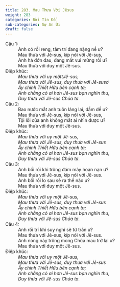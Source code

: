 ```yaml
---
title: 283. Mau Thưa Với Jêsus
weight: 283
categories: Đời Tín Đồ
sub-categories: Sự An Ủi
draft: false
---
```

<dl><dt>Câu 1:</dt><dd data-verse="1">Anh có rối reng, tâm trí đang nặng nề ư? <br/>Mau thưa với Jê-sus, kíp nói với Jê-sus, <br/>Anh há đớn đau, đang mất vui mừng rồi ư? <br/>Mau thưa với duy một Jê-sus. </dd><dt>Điệp khúc:</dt><dd data-chorus="1"><em>Mau thưa với uy mộttJê-sus, <br/>Mau thưa với Jê-sus, duy thưa với Jê-susơ <br/>Ấy chính Thiết Hữu bên cạnh ta; <br/>Anh chẳng có ai hơn Jê-sus bạn nghìn thu, <br/>Duy thưa với Jê-sus Chúa ta. </em></dd><dt>Câu 2:</dt><dd data-verse="2">Bao nước mắt anh tuôn láng lai, dầm dề ư? <br/>Mau thưa với Jê-sus, kíp nói với Jê-sus, <br/>Tội lỗi của anh không mắt ai nhìn được ư? <br/>Mau thưa với duy một Jê-sus. </dd><dt>Điệp khúc:</dt><dd data-chorus="1"><em>Mau thưa với uy một Jê-sus, <br/>Mau thưa với Jê-sus, duy thưa với Jê-sus <br/>Ấy chính Thiết Hữu bên cạnh ta; <br/>Anh chẳng có ai hơn Jê-sus bạn nghìn thu, <br/>Duy thưa với Jê-sus Chúa ta. </em></dd><dt>Câu 3:</dt><dd data-verse="3">Anh bối rối khi trông đám mây hoạn nạn ư? <br/>Mau thưa với Jê-sus, kíp nói với Jê-sus. <br/>Anh bối rối lo sau sẽ ra thế nào ư? <br/>Mau thưa với duy một Jê-sus. </dd><dt>Điệp khúc:</dt><dd data-chorus="1"><em>Mau thưa với uy một Jê-sus, <br/>Mau thưa với Jê-sus, duy thưa với Jê-sus <br/>Ấy chính Thiết Hữu bên cạnh ta; <br/>Anh chẳng có ai hơn Jê-sus bạn nghìn thu, <br/>Duy thưa với Jê-sus Chúa ta. </em></dd><dt>Câu 4:</dt><dd data-verse="4">Anh rối trí khi suy nghĩ sẽ từ trần ư? <br/>Mau thưa với Jê-sus, kíp nói với Jê-sus. <br/>Anh nóng nảy trông mong Chúa mau trở lại ư? <br/>Mau thưa với duy một Jê-sus. </dd><dt>Điệp khúc:</dt><dd data-chorus="1"><em>Mau thưa với uy một Jê-sus, <br/>Mau thưa với Jê-sus, duy thưa với Jê-sus <br/>Ấy chính Thiết Hữu bên cạnh ta; <br/>Anh chẳng có ai hơn Jê-sus bạn nghìn thu, <br/>Duy thưa với Jê-sus Chúa ta. </em></dd></dl>